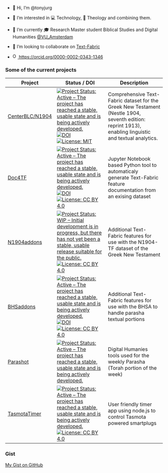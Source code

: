 - 👋 Hi, I’m @tonyjurg
- 👀 I’m interested in 💻 Technology, 📖 Theology and combining them.
- 🌱 I’m currently 🎓 Research Master student Biblical Studies and Digital Humanities [@VU_Amsterdam](https://vu.nl/en)
- 💞️ I’m looking to collaborate on [Text-Fabric](https://github.com/annotation/text-fabric)
  
- <a href="https://orcid.org/0000-0002-0343-1346"><img alt="ORCID logo" src="https://info.orcid.org/wp-content/uploads/2019/11/orcid_16x16.png" width="16" height="16" /> https://orcid.org/0000-0002-0343-1346</a>

### Some of the current projects

Project |  Status / DOI | Description
--- | --- | ---
[CenterBLC/N1904](https://github.com/CenterBLC/N1904) | [![Project Status: Active – The project has reached a stable, usable state and is being actively developed.](https://www.repostatus.org/badges/latest/active.svg)](https://www.repostatus.org/#active) [![DOI](https://zenodo.org/badge/815142663.svg)](https://zenodo.org/doi/10.5281/zenodo.13117910) [![License: MIT](https://img.shields.io/badge/License-MIT-yellow.svg)](https://opensource.org/licenses/MIT) | Comprehensive Text-Fabric dataset for the Greek New Testament (Nestle 1904, seventh edition: reprint 1913), enabling linguistic and textual analytics.
[Doc4TF](https://github.com/tonyjurg/Doc4TF) |[![Project Status: Active – The project has reached a stable, usable state and is being actively developed.](https://www.repostatus.org/badges/latest/active.svg)](https://www.repostatus.org/#active) [![DOI](https://zenodo.org/badge/DOI/10.5281/zenodo.12705876.svg)](https://doi.org/10.5281/zenodo.12705876) [![License: CC BY 4.0](https://img.shields.io/badge/License-CC_BY%204.0-lightgrey.svg)](https://creativecommons.org/licenses/by/4.0/) | Jupyter Notebook based Python tool to automaticaly generate Text-Fabric feature documentation from an exising dataset
[N1904addons](https://github.com/tonyjurg/N1904addons/)| [![Project Status: WIP – Initial development is in progress, but there has not yet been a stable, usable release suitable for the public.](https://www.repostatus.org/badges/latest/wip.svg)](https://www.repostatus.org/#wip) [![License: CC BY 4.0](https://img.shields.io/badge/License-CC_BY%204.0-lightgrey.svg)](https://creativecommons.org/licenses/by/4.0/) | Additional Text-Fabric features for use with the N1904-TF dataset of the Greek New Testament
[BHSaddons](https://github.com/tonyjurg/BHSaddons/)| [![Project Status: Active – The project has reached a stable, usable state and is being actively developed.](https://www.repostatus.org/badges/latest/active.svg)](https://www.repostatus.org/#active) [![DOI](https://zenodo.org/badge/DOI/10.5281/zenodo.14051603.svg)](https://doi.org/10.5281/zenodo.14051603) [![License: CC BY 4.0](https://img.shields.io/badge/License-CC_BY%204.0-lightgrey.svg)](https://creativecommons.org/licenses/by/4.0/) | Additional Text-Fabric features for use with the BHSA to handle parasha textual portions
[Parashot](https://github.com/tonyjurg/Parashot) | [![Project Status: Active – The project has reached a stable, usable state and is being actively developed.](https://www.repostatus.org/badges/latest/active.svg)](https://www.repostatus.org/#active)  | Digital Humanies tools used for the weekly Parasha (Torah portion of the week)
[TasmotaTimer](https://github.com/tonyjurg/TasmotaTimer) | [![Project Status: Active – The project has reached a stable, usable state and is being actively developed.](https://www.repostatus.org/badges/latest/active.svg)](https://www.repostatus.org/#active) [![License: CC BY 4.0](https://img.shields.io/badge/License-CC_BY%204.0-lightgrey.svg)](https://creativecommons.org/licenses/by/4.0/) | User friendly timer app using node.js to control Tasmota powered smartplugs

### Gist

[My Gist on GitHub](https://gist.github.com/tonyjurg)
